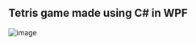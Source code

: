 ## Tetris game made using C# in WPF
![image](https://user-images.githubusercontent.com/93226171/232207404-088585b1-3d90-4d06-92c1-1fd972c26156.png)
